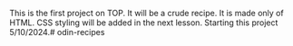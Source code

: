 This is the first project on TOP. It will be a crude recipe. It is made only of HTML. CSS styling will be added in the next lesson. Starting this project 5/10/2024.# odin-recipes
